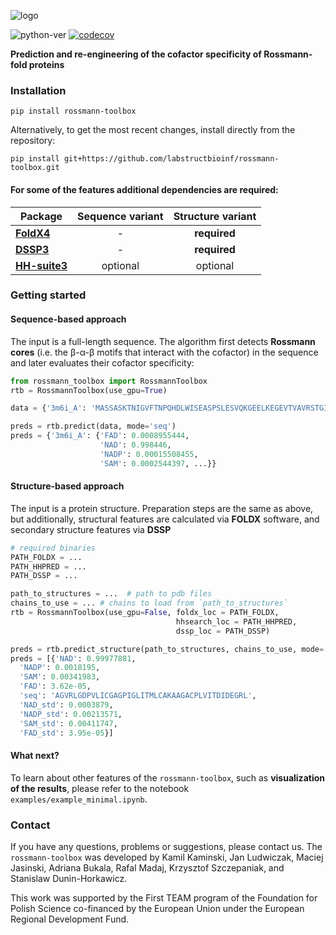 ![logo](https://github.com/labstructbioinf/rossmann-toolbox/blob/main/logo.png?raw=true)

![python-ver](https://img.shields.io/badge/python-%3E=3.6.1-blue)
[![codecov](https://codecov.io/gh/labstructbioinf/rossmann-toolbox/branch/main/graph/badge.svg)](https://codecov.io/gh/labstructbioinf/rossmann-toolbox)

<b> Prediction and re-engineering of the cofactor specificity of Rossmann-fold proteins</b>

### Installation

```
pip install rossmann-toolbox
```

Alternatively, to get the most recent changes, install directly from the repository:
```
pip install git+https://github.com/labstructbioinf/rossmann-toolbox.git
```

#### For some of the features additional dependencies are required:
| Package                                       | Sequence variant | Structure variant |
|-----------------------------------------------|:----------------:|:-----------------:|
|[**FoldX4**](http://foldxsuite.crg.eu/)        | -                | **required**      |
|[**DSSP3**](https://github.com/cmbi/dssp)      | -                | **required**      |
|[**HH-suite3**](https://github.com/soedinglab/hh-suite) | optional| optional          |

### Getting started

#### Sequence-based approach
The input is a full-length sequence. The algorithm first detects <b>Rossmann cores</b> (i.e. the β-α-β motifs that interact with the cofactor) in the sequence and later evaluates their cofactor specificity:
```python
from rossmann_toolbox import RossmannToolbox
rtb = RossmannToolbox(use_gpu=True)

data = {'3m6i_A': 'MASSASKTNIGVFTNPQHDLWISEASPSLESVQKGEELKEGEVTVAVRSTGICGSDVHFWKHGCIGPMIVECDHVLGHESAGEVIAVHPSVKSIKVGDRVAIEPQVICNACEPCLTGRYNGCERVDFLSTPPVPGLLRRYVNHPAVWCHKIGNMSYENGAMLEPLSVALAGLQRAGVRLGDPVLICGAGPIGLITMLCAKAAGACPLVITDIDEGRLKFAKEICPEVVTHKVERLSAEESAKKIVESFGGIEPAVALECTGVESSIAAAIWAVKFGGKVFVIGVGKNEIQIPFMRASVREVDLQFQYRYCNTWPRAIRLVENGLVDLTRLVTHRFPLEDALKAFETASDPKTGAIKVQIQSLE'}

preds = rtb.predict(data, mode='seq')
preds = {'3m6i_A': {'FAD': 0.0008955444,
                    'NAD': 0.998446,
                    'NADP': 0.00015508455,
                    'SAM': 0.0002544397, ...}}
```

#### Structure-based approach
The input is a protein structure. Preparation steps are the same as above, but additionally, structural features are calculated via **FOLDX** software, and secondary structure features via **DSSP**
```python
# required binaries
PATH_FOLDX = ...
PATH_HHPRED = ...
PATH_DSSP = ...

path_to_structures = ...  # path to pdb files
chains_to_use = ... # chains to load from `path_to_structures`
rtb = RossmannToolbox(use_gpu=False, foldx_loc = PATH_FOLDX, 
                                     hhsearch_loc = PATH_HHPRED,
                                     dssp_loc = PATH_DSSP)

preds = rtb.predict_structure(path_to_structures, chains_to_use, mode='seq', core_detect_mode='dl')
preds = [{'NAD': 0.99977881,
  'NADP': 0.0018195,
  'SAM': 0.00341983,
  'FAD': 3.62e-05,
  'seq': 'AGVRLGDPVLICGAGPIGLITMLCAKAAGACPLVITDIDEGRL',
  'NAD_std': 0.0003879,
  'NADP_std': 0.00213571,
  'SAM_std': 0.00411747,
  'FAD_std': 3.95e-05}]
```


#### What next?
To learn about other features of the `rossmann-toolbox`, such as <b>visualization of the results</b>, please refer to the notebook `examples/example_minimal.ipynb`. 

### Contact
If you have any questions, problems or suggestions, please contact us.  The `rossmann-toolbox` was developed by Kamil Kaminski, Jan Ludwiczak, Maciej Jasinski, Adriana Bukala, 
Rafal Madaj, Krzysztof Szczepaniak, and Stanislaw Dunin-Horkawicz.

This work was supported by the First TEAM program of the Foundation for Polish Science co-financed by the European Union under the European Regional Development Fund.
